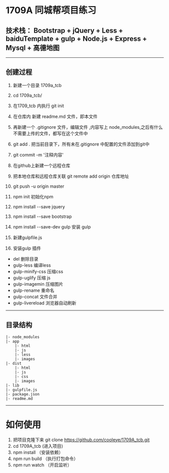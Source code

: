 # 1709A 同城帮项目练习

## 技术栈： Bootstrap + jQuery + Less + baiduTemplate + gulp + Node.js + Express + Mysql + 高德地图

 -----------------------------------------
## 创建过程
1. 新建一个目录 1709a_tcb
2. cd 1709a_tcb/
3. 在1709_tcb 内执行  git init
4. 在仓库内 新建 readme.md 文件，即本文件
5. 再新建一个 .gitignore 文件，编辑文件 ,内容写上 node_modules,之后有什么不需要上传的文件，都写在这个文件中
6. git add .  把当前目录下，所有未在.gitignore 中配置的文件添加到git中
7. git commit -m '注释内容'
8. 在github上新建一个远程仓库
9. 把本地仓库和远程仓库关联   git remote add origin 仓库地址
10. git push -u origin master

11. npm init 初始化npm
12. npm install --save jquery
13. npm install --save bootstrap
14. npm install --save-dev gulp 安装 gulp
15. 新建gulpfile.js
16. 安装gulp 插件
- del 删除目录
- gulp-less 编译less
- gulp-minify-css 压缩css
- gulp-uglify  压缩 js
- gulp-imagemin 压缩图片
- gulp-rename 重命名
- gulp-concat 文件合并
- gulp-livereload 浏览器自动刷新

---------------------------------------------

## 目录结构
	|- node_modules
	|- app
		|- html
		|- js
		|- less
		|- images
	|- dist
		|- html
		|- js
		|- css
		|- images
	|- lib
	|- gulpfile.js
	|- package.json
	|- readme.md

---------------------------------------------

# 如何使用

1. 把项目克隆下来  git clone https://github.com/cooleye/1709A_tcb.git
2. cd 1709A_tcb   (进入项目)
3. npm install	 （安装依赖）
4. npm run build  （执行打包命令）
5. npm run watch   （开启监听）

